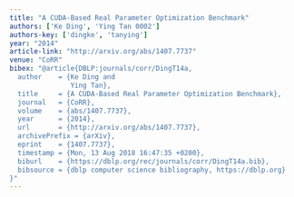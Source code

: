 ```yaml
---
title: "A CUDA-Based Real Parameter Optimization Benchmark"
authors: ['Ke Ding', 'Ying Tan 0002']
authors-key: ['dingke', 'tanying']
year: "2014"
article-link: "http://arxiv.org/abs/1407.7737"
venue: "CoRR"
bibex: "@article{DBLP:journals/corr/DingT14a,
  author    = {Ke Ding and
               Ying Tan},
  title     = {A CUDA-Based Real Parameter Optimization Benchmark},
  journal   = {CoRR},
  volume    = {abs/1407.7737},
  year      = {2014},
  url       = {http://arxiv.org/abs/1407.7737},
  archivePrefix = {arXiv},
  eprint    = {1407.7737},
  timestamp = {Mon, 13 Aug 2018 16:47:35 +0200},
  biburl    = {https://dblp.org/rec/journals/corr/DingT14a.bib},
  bibsource = {dblp computer science bibliography, https://dblp.org}
}"
---
```


